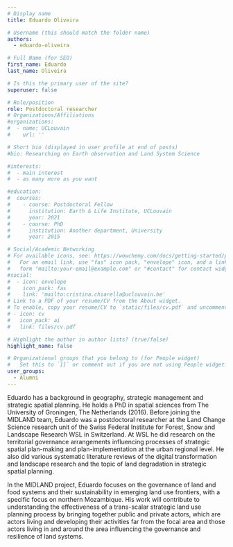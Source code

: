 ```yaml
---
# Display name
title: Eduardo Oliveira 

# Username (this should match the folder name)
authors:
  - eduardo-oliveira

# Full Name (for SEO)
first_name: Eduardo   
last_name: Oliveira

# Is this the primary user of the site?
superuser: false

# Role/position
role: Postdoctoral researcher
# Organizations/Affiliations
#organizations:
#  - name: UCLouvain
#    url: ''

# Short bio (displayed in user profile at end of posts)
#bio: Researching on Earth observation and Land System Science

#interests:
#  - main interest
#  - as many more as you want

#education:
#  courses:
#    - course: Postdoctoral Fellow 
#      institution: Earth & Life Institute, UCLouvain
#      year: 2021
#    - course: PhD 
#      institution: Another department, University
#      year: 2015

# Social/Academic Networking
# For available icons, see: https://wowchemy.com/docs/getting-started/page-builder/#icons
#   For an email link, use "fas" icon pack, "envelope" icon, and a link in the
#   form "mailto:your-email@example.com" or "#contact" for contact widget.
#social:
#  - icon: envelope
#    icon_pack: fas
#    link: 'mailto:cristina.chiarella@uclouvain.be'
# Link to a PDF of your resume/CV from the About widget.
# To enable, copy your resume/CV to `static/files/cv.pdf` and uncomment the lines below.
# - icon: cv
#   icon_pack: ai
#   link: files/cv.pdf

# Highlight the author in author lists? (true/false)
highlight_name: false

# Organizational groups that you belong to (for People widget)
#   Set this to `[]` or comment out if you are not using People widget.
user_groups:
  - Alumni
---
```

Eduardo has a background in geography, strategic management and strategic spatial planning. He holds a PhD in spatial sciences from The University of Groningen, The Netherlands (2016). Before joining the MIDLAND team, Eduardo was a postdoctoral researcher at the Land Change Science research unit of the Swiss Federal Institute for Forest, Snow and Landscape Research WSL in Switzerland. At WSL he did research on the territorial governance arrangements influencing processes of strategic spatial plan-making and plan-implementation at the urban regional level. He also did various systematic literature reviews of the digital transformation and landscape research and the topic of land degradation in strategic spatial planning.

In the MIDLAND project, Eduardo focuses on the governance of land and food systems and their sustainability in emerging land use frontiers, with a specific focus on northern Mozambique. His work will contribute to understanding the effectiveness of a trans-scalar strategic land use planning process by bringing together public and private actors, which are actors living and developing their activities far from the focal area and those actors living in and around the area influencing the governance and resilience of land systems.